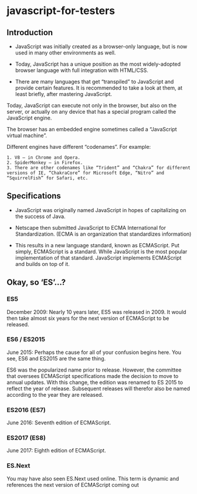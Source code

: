 # javascript-for-testers

## Introduction

* JavaScript was initially created as a browser-only language, but is now used in many other environments as well.

* Today, JavaScript has a unique position as the most widely-adopted browser language with full integration with HTML/CSS.

* There are many languages that get “transpiled” to JavaScript and provide certain features. It is recommended to take a look at them, at least briefly, after mastering JavaScript.

Today, JavaScript can execute not only in the browser, but also on the server, or actually on any device that has a special program called the JavaScript engine.

The browser has an embedded engine sometimes called a “JavaScript virtual machine”.

Different engines have different “codenames”. For example:

```
1. V8 – in Chrome and Opera.
2. SpiderMonkey – in Firefox.
3. There are other codenames like “Trident” and “Chakra” for different versions of IE, “ChakraCore” for Microsoft Edge, “Nitro” and “SquirrelFish” for Safari, etc.
```

## Specifications
* JavaScript was originally named JavaScript in hopes of capitalizing on the success of Java.

* Netscape then submitted JavaScript to ECMA International for Standardization. (ECMA is an organization that standardizes information)
* This results in a new language standard, known as ECMAScript.
Put simply, ECMAScript is a standard. While JavaScript is the most popular implementation of that standard. JavaScript implements ECMAScript and builds on top of it.

## Okay, so ‘ES’…?


### ES5
December 2009: Nearly 10 years later, ES5 was released in 2009. It would then take almost six years for the next version of ECMAScript to be released.
### ES6 / ES2015
June 2015: Perhaps the cause for all of your confusion begins here. You see, ES6 and ES2015 are the same thing.

ES6 was the popularized name prior to release. However, the committee that oversees ECMAScript specifications made the decision to move to annual updates. With this change, the edition was renamed to ES 2015 to reflect the year of release. Subsequent releases will therefor also be named according to the year they are released.
### ES2016 (ES7)
June 2016: Seventh edition of ECMAScript.

### ES2017 (ES8)
June 2017: Eighth edition of ECMAScript.

### ES.Next
You may have also seen ES.Next used online. This term is dynamic and references the next version of ECMAScript coming out